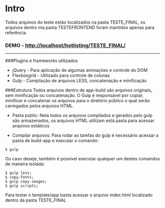 # Intro
Todos arquivos do teste estão localizados na pasta TESTE_FINAL, os arquivos dentro mq pasta TESTEFRONTEND foram mantidos apenas para referência.

### DEMO - [http://localhost/hotlisting/TESTE_FINAL/](http://localhost/hotlisting/TESTE_FINAL/)

---

###Plugins e frameworks utilizados
- jQuery - Para aplicação de algumas animações e controle do DOM
- Flexboxgrid - Utilizado para controle de colunas 
- Gulp - Compilação de arquivos LESS, concatenação e minificação

###Estrutura
Todos arquivos dentro de app-build são arquivos originais, sem minificação ou concatenação. O Gulp é responsável por copiar, minificar e concatenar os arquivos para o diretório público o qual serão carregados pelos arquivos HTML.

- Pasta public: Nela todos os arquivos compilados e gerados pelo gulp são armazenados, os arquivos HTML utilizam está pasta para acessar arquivos estáticos

- Compilar arquivos: Para rodar as tarefas do gulp é necessário acessar a pasta de build-app e executar o comando:
``` 
$ gulp
```

Ou caso deseje, também é possível executar qualquer um destes comandos de maneira isolada:
``` 
$ gulp less;
$ copy-fonts;
$ gulp copy-images;
$ gulp scripts;
```

Para testar o template/app basta acessar o arquivo index.html localizado dentro da pasta TESTE_FINAL
